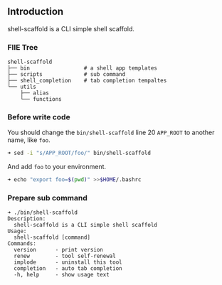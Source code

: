 ## Introduction
shell-scaffold is a CLI simple shell scaffold.

### FIlE Tree
```plaintext
shell-scaffold
├── bin                 # a shell app templates
├── scripts             # sub command
├── shell_completion    # tab completion tempaltes
└── utils
    ├── alias
    └── functions
```


### Before write code
You should change the `bin/shell-scaffold` line 20 `APP_ROOT` to another name, like `foo`.
```bash
➜ sed -i "s/APP_ROOT/foo/" bin/shell-scaffold
```
And add `foo` to your environment.
```bash
➜ echo "export foo=$(pwd)" >>$HOME/.bashrc
```

### Prepare sub command
```plaintext
➜ ./bin/shell-scaffold
Description:
  shell-scaffold is a CLI simple shell scaffold
Usage:
  shell-scaffold [command]
Commands:
  version      - print version
  renew        - tool self-renewal
  implode      - uninstall this tool
  completion   - auto tab completion
  -h, help     - show usage text
```
